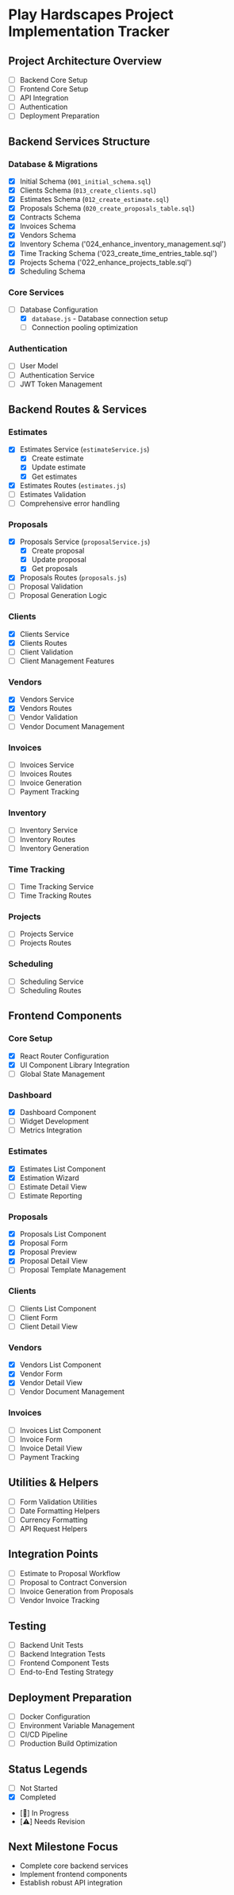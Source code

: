 # Play Hardscapes Project Implementation Tracker

## Project Architecture Overview
- [ ] Backend Core Setup
- [ ] Frontend Core Setup
- [ ] API Integration
- [ ] Authentication
- [ ] Deployment Preparation

## Backend Services Structure
### Database & Migrations
- [x] Initial Schema (`001_initial_schema.sql`)
- [x] Clients Schema (`013_create_clients.sql`)
- [x] Estimates Schema (`012_create_estimate.sql`)
- [x] Proposals Schema (`020_create_proposals_table.sql`)
- [X] Contracts Schema
- [x] Invoices Schema
- [x] Vendors Schema
- [x] Inventory Schema ('024_enhance_inventory_management.sql')
- [x] Time Tracking Schema ('023_create_time_entries_table.sql')
- [x] Projects Schema ('022_enhance_projects_table.sql')
- [x] Scheduling Schema

### Core Services
- [ ] Database Configuration
  - [x] `database.js` - Database connection setup
  - [ ] Connection pooling optimization

### Authentication
- [ ] User Model
- [ ] Authentication Service
- [ ] JWT Token Management

## Backend Routes & Services
### Estimates
- [x] Estimates Service (`estimateService.js`)
  - [x] Create estimate
  - [x] Update estimate
  - [x] Get estimates
- [x] Estimates Routes (`estimates.js`)
- [ ] Estimates Validation
- [ ] Comprehensive error handling

### Proposals
- [x] Proposals Service (`proposalService.js`)
  - [x] Create proposal
  - [x] Update proposal
  - [x] Get proposals
- [x] Proposals Routes (`proposals.js`)
- [ ] Proposal Validation
- [ ] Proposal Generation Logic

### Clients
- [x] Clients Service
- [x] Clients Routes
- [ ] Client Validation
- [ ] Client Management Features

### Vendors
- [x] Vendors Service
- [x] Vendors Routes
- [ ] Vendor Validation
- [ ] Vendor Document Management

### Invoices
- [ ] Invoices Service
- [ ] Invoices Routes
- [ ] Invoice Generation
- [ ] Payment Tracking

### Inventory
- [ ] Inventory Service
- [ ] Inventory Routes
- [ ] Inventory Generation

### Time Tracking
- [ ] Time Tracking Service
- [ ] Time Tracking Routes

### Projects
- [ ] Projects Service
- [ ] Projects Routes

### Scheduling
- [ ] Scheduling Service
- [ ] Scheduling Routes

## Frontend Components
### Core Setup
- [x] React Router Configuration
- [x] UI Component Library Integration
- [ ] Global State Management

### Dashboard
- [x] Dashboard Component
- [ ] Widget Development
- [ ] Metrics Integration

### Estimates
- [x] Estimates List Component
- [x] Estimation Wizard
- [ ] Estimate Detail View
- [ ] Estimate Reporting

### Proposals
- [x] Proposals List Component
- [x] Proposal Form
- [x] Proposal Preview
- [x] Proposal Detail View
- [ ] Proposal Template Management

### Clients
- [ ] Clients List Component
- [ ] Client Form
- [ ] Client Detail View

### Vendors
- [x] Vendors List Component
- [x] Vendor Form
- [x] Vendor Detail View
- [ ] Vendor Document Management

### Invoices
- [ ] Invoices List Component
- [ ] Invoice Form
- [ ] Invoice Detail View
- [ ] Payment Tracking

## Utilities & Helpers
- [ ] Form Validation Utilities
- [ ] Date Formatting Helpers
- [ ] Currency Formatting
- [ ] API Request Helpers

## Integration Points
- [ ] Estimate to Proposal Workflow
- [ ] Proposal to Contract Conversion
- [ ] Invoice Generation from Proposals
- [ ] Vendor Invoice Tracking

## Testing
- [ ] Backend Unit Tests
- [ ] Backend Integration Tests
- [ ] Frontend Component Tests
- [ ] End-to-End Testing Strategy

## Deployment Preparation
- [ ] Docker Configuration
- [ ] Environment Variable Management
- [ ] CI/CD Pipeline
- [ ] Production Build Optimization

## Status Legends
- [ ] Not Started
- [x] Completed
- [🔧] In Progress
- [⚠️] Needs Revision

## Next Milestone Focus
- Complete core backend services
- Implement frontend components
- Establish robust API integration